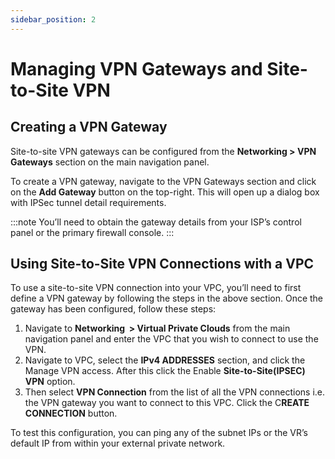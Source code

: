 ```yaml
---
sidebar_position: 2
---
```

# Managing VPN Gateways and Site-to-Site VPN

## Creating a VPN Gateway

Site-to-site VPN gateways can be configured from the **Networking > VPN Gateways** section on the main navigation panel.

To create a VPN gateway, navigate to the VPN Gateways section and click on the **Add Gateway** button on the top-right. This will open up a dialog box with IPSec tunnel detail requirements.

:::note
 You’ll need to obtain the gateway details from your ISP’s control panel or the primary firewall console.
 :::
## Using Site-to-Site VPN Connections with a VPC

To use a site-to-site VPN connection into your VPC, you’ll need to first define a VPN gateway by following the steps in the above section. Once the gateway has been configured, follow these steps:

1. Navigate to **Networking  > Virtual Private Clouds** from the main navigation panel and enter the VPC that you wish to connect to use the VPN.
2. Navigate to VPC, select the **IPv4 ADDRESSES** section, and click the Manage VPN access. After this click the Enable **Site-to-Site(IPSEC) VPN** option.
3. Then select **VPN Connection** from the list of all the VPN connections i.e. the VPN gateway you want to connect to this VPC. Click the C**REATE CONNECTION** button.

To test this configuration, you can ping any of the subnet IPs or the VR’s default IP from within your external private network.


